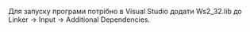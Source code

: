 Для запуску програми потрібно в Visual Studio додати Ws2_32.lib до Linker -> Input -> Additional Dependencies.
